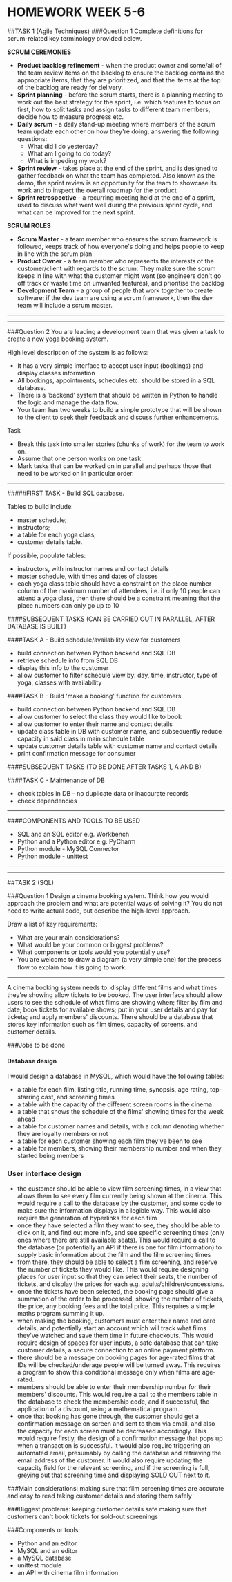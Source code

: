# HOMEWORK WEEK 5-6

##TASK 1 (Agile Techniques)
###Question 1
Complete definitions for scrum-related key terminology provided below. 

**SCRUM CEREMONIES**
* **Product backlog refinement** - when the product owner and some/all of the team review items on the backlog to ensure the backlog contains the appropriate items, that they are prioritized, and that the items at the top of the backlog are ready for delivery.
* **Sprint planning** - before the scrum starts, there is a planning meeting to work out the best strategy for the sprint, i.e. which features to focus on first, how to split tasks and assign tasks to different team members, decide how to measure progress etc.
* **Daily scrum** - a daily stand-up meeting where members of the scrum team update each other on how they're doing, answering the following questions: 
  * What did I do yesterday? 
  * What am I going to do today? 
  * What is impeding my work?
* **Sprint review** - takes place at the end of the sprint, and is designed to gather feedback on what the team has completed. Also known as the demo, the sprint review is an opportunity for the team to showcase its work and to inspect the overall roadmap for the product
* **Sprint retrospective** - a recurring meeting held at the end of a sprint, used to discuss what went well during the previous sprint cycle, and what can be improved for the next sprint.

**SCRUM ROLES**
* **Scrum Master** - a team member who ensures the scrum framework is followed, keeps track of how everyone's doing and helps people to keep in line with the scrum plan
* **Product Owner** - a team member who represents the interests of the customer/client with regards to the scrum. They make sure the scrum keeps in line with what the customer might want (so engineers don't go off track or waste time on unwanted features), and prioritise the backlog
* **Development Team** - a group of people that work together to create software; if the dev team are using a scrum framework, then the dev team will include a scrum master. 

---
---

###Question 2
You are leading a development team that was given a task to create a new yoga booking system.

High level description of the system is as follows:
* It has a very simple interface to accept user input (bookings) and display classes information
* All bookings, appointments, schedules etc. should be stored in a SQL database.
* There is a ‘backend’ system that should be written in Python to handle the logic and manage the data flow.
* Your team has two weeks to build a simple prototype that will be shown to the client to seek their feedback and discuss further enhancements.

Task
* Break this task into smaller stories (chunks of work) for the team to work on.
* Assume that one person works on one task.
* Mark tasks that can be worked on in parallel and perhaps those that need to be worked on in particular order.

---

#####FIRST TASK - Build SQL database. 

Tables to build include: 

* master schedule; 
* instructors; 
* a table for each yoga class; 
* customer details table.

If possible, populate tables:
* instructors, with instructor names and contact details
* master schedule, with times and dates of classes
* each yoga class table should have a constraint on the place number column of the maximum number of attendees, i.e. if only 10 people can attend a yoga class, then there should be a constraint meaning that the place numbers can only go up to 10

####SUBSEQUENT TASKS (CAN BE CARRIED OUT IN PARALLEL, AFTER DATABASE IS BUILT)

####TASK A - Build schedule/availability view for customers
* build connection between Python backend and SQL DB
* retrieve schedule info from SQL DB
* display this info to the customer
* allow customer to filter schedule view by: day, time, instructor, type of yoga, classes with availability

####TASK B - Build 'make a booking' function for customers
* build connection between Python backend and SQL DB
* allow customer to select the class they would like to book
* allow customer to enter their name and contact details
* update class table in DB with customer name, and subsequently reduce capacity in said class in main schedule table
* update customer details table with customer name and contact details
* print confirmation message for consumer

####SUBSEQUENT TASKS (TO BE DONE AFTER TASKS 1, A AND B)

####TASK C - Maintenance of DB
* check tables in DB - no duplicate data or inaccurate records
* check dependencies

---
####COMPONENTS AND TOOLS TO BE USED
* SQL and an SQL editor e.g. Workbench
* Python and a Python editor e.g. PyCharm
* Python module - MySQL Connector
* Python module - unittest

---
---

##TASK 2 (SQL)

###Question 1
Design a cinema booking system. Think how you would approach the problem and what are potential ways of solving it? 
You do not need to write actual code, but describe the high-level approach. 

Draw a list of key requirements:
* What are your main considerations?
* What would be your common or biggest problems?
* What components or tools would you potentially use?
* You are welcome to draw a diagram (a very simple one) for the process ﬂow to explain how it is going to work.

---

A cinema booking system needs to:
display different films and what times they're showing
allow tickets to be booked. The user interface should allow users to see the schedule of what films are showing when; 
filter by film and date; book tickets for available shows;
put in your user details and pay for tickets; and apply members' discounts. 
There should be a database that stores key information such as film times, capacity of screens, and customer details.

###Jobs to be done

#### Database design

I would design a database in MySQL, which would have the following tables:
* a table for each film, listing title, running time, synopsis, age rating, top-starring cast, and screening times
* a table with the capacity of the different screen rooms in the cinema
* a table that shows the schedule of the films' showing times for the week ahead
* a table for customer names and details, with a column denoting whether they are loyalty members or not
* a table for each customer showing each film they've been to see
* a table for members, showing their membership number and when they started being members

### User interface design
* the customer should be able to view film screening times, in a view that allows them to see every film currently being shown at the cinema. This would require a call to the database by the customer, and some code to make sure the information displays in a legible way. This would also require the generation of hyperlinks for each film
* once they have selected a film they want to see, they should be able to click on it, and find out more info, and see specific screening times (only ones where there are still available seats). This would require a call to the database (or potentially an API if there is one for film information) to supply basic information about the film and the film screening times
* from there, they should be able to select a film screening, and reserve the number of tickets they would like. This would require designing places for user input so that they can select their seats, the number of tickets, and display the prices for each e.g. adults/children/concessions.
* once the tickets have been selected, the booking page should give a summation of the order to be processed, showing the number of tickets, the price, any booking fees and the total price. This requires a simple maths program summing it up.
* when making the booking, customers must enter their name and card details, and potentially start an account which will track what films they've watched and save them time in future checkouts. This would require design of spaces for user inputs, a safe database that can take customer details, a secure connection to an online payment platform.
* there should be a message on booking pages for age-rated films that IDs will be checked/underage people will be turned away. This requires a program to show this conditional message only when films are age-rated.
* members should be able to enter their membership number for their members' discounts. This would require a call to the members table in the database to check the membership code, and if successful, the application of a discount, using a mathematical program. 
* once that booking has gone through, the customer should get a confirmation message on screen and sent to them via email, and also the capacity for each screen must be decreased accordingly. This would require firstly, the design of a confirmation message that pops up when a transaction is successful. It would also require triggering an automated email, presumably by calling the database and retrieving the email address of the customer. It would also require updating the capacity field for the relevant screening, and if the screening is full, greying out that screening time and displaying SOLD OUT next to it. 

###Main considerations:
making sure that film screening times are accurate and easy to read
taking customer details and storing them safely

###Biggest problems:
keeping customer details safe
making sure that customers can't book tickets for sold-out screenings

###Components or tools:
* Python and an editor
* MySQL and an editor
* a MySQL database
* unittest module
* an API with cinema film information 



